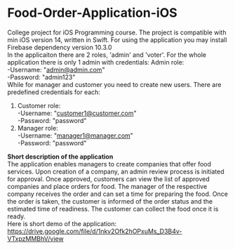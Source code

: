 # Food-Order-Application-iOS
College project for iOS Programming course. The project is compatible with min iOS version 14, written in Swift. For using the application you may install Firebase dependency version 10.3.0<br>
In the applicaiton there are 2 roles, 'admin' and 'voter'. For the whole application there is only 1 admin with credentials: Admin role: <br>
-Username: "admin@admin.com"<br>
-Password: "admin123"<br>
While for manager and customer you need to create new users. There are predefined credentials for each:<br>
1. Customer role:<br>
  -Username: "customer1@customer.com"<br>
  -Password: "password"<br>
2. Manager role:<br>
  -Username: "manager1@manager.com"<br>
  -Password: "password"<br>
  

<b>Short description of the application</b><br>
The application enables managers to create companies that offer food services. Upon creation of a company, an admin review process is initiated for approval. Once approved, customers can view the list of approved companies and place orders for food. The manager of the respective company receives the order and can set a time for preparing the food. Once the order is taken, the customer is informed of the order status and the estimated time of readiness. The customer can collect the food once it is ready. <br>
Here is short demo of the application:
https://drive.google.com/file/d/1nkv2Ofk2hOPxuMs_D3B4v-VTxpzMMBhV/view
